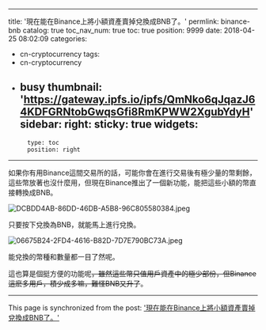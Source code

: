 
---
title: '現在能在Binance上將小額資產賣掉兌換成BNB了。'
permlink: binance-bnb
catalog: true
toc_nav_num: true
toc: true
position: 9999
date: 2018-04-25 08:02:09
categories:
- cn-cryptocurrency
tags:
- cn-cryptocurrency
- busy
thumbnail: 'https://gateway.ipfs.io/ipfs/QmNko6qJqazJ64KDFGRNtobGwqsGfi8RmKPWW2XgubYdyH'
sidebar:
    right:
        sticky: true
widgets:
    -
        type: toc
        position: right
---




如果你有用Binance這間交易所的話，可能你會在進行交易後有極少量的幣剩餘，這些幣放著也沒什麼用，但現在Binance推出了一個新功能，能把這些小額的幣直接轉換成BNB。

![DCBDD4AB-86DD-46DB-A5B8-96C805580384.jpeg](https://gateway.ipfs.io/ipfs/QmNko6qJqazJ64KDFGRNtobGwqsGfi8RmKPWW2XgubYdyH)



只要按下兌換為BNB，就能馬上進行兌換。


![06675B24-2FD4-4616-B82D-7D7E790BC73A.jpeg](https://gateway.ipfs.io/ipfs/Qmci1Wm4PxjzJsB5Ye8uoxizbSTeDY1Wv1wK1FtbUFEvqm)


能兌換的幣種和數量都一目了然呢。



這也算是個挺方便的功能呢~~，雖然這些幣只值用戶資產中的極少部份，但Binance這麽多用戶，積少成多嘛，難怪BNB又升了~~。


- - -

This page is synchronized from the post: ['現在能在Binance上將小額資產賣掉兌換成BNB了。'](https://steemit.com/@htliao/binance-bnb)

